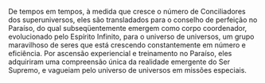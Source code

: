 ﻿De tempos em tempos, à medida que cresce o número de Conciliadores dos superuniversos, eles são transladados para o conselho de perfeição no Paraíso, do qual subseqüentemente emergem como corpo coordenador, evolucionado pelo Espírito Infinito, para o universo de universos, um grupo maravilhoso de seres que está crescendo constantemente em número e eficiência. Por ascensão experiencial e treinamento no Paraíso, eles adquiriram uma compreensão única da realidade emergente do Ser Supremo, e vagueiam pelo universo de universos em missões especiais.